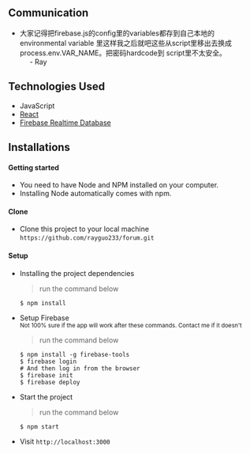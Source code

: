 ## Communication

* 大家记得把firebase.js的config里的variables都存到自己本地的environmental variable
里这样我之后就吧这些从script里移出去换成process.env.VAR_NAME。把密码hardcode到
script里不太安全。  
     - Ray

## Technologies Used

- JavaScript
- [React](https://reactjs.org)
- [Firebase Realtime Database](https://firebase.google.com/docs/database)


## Installations

#### Getting started

- You need to have Node and NPM installed on your computer.
- Installing Node automatically comes with npm.

#### Clone

- Clone this project to your local machine `https://github.com/rayguo233/forum.git`

#### Setup

- Installing the project dependencies
  > run the command below
  ```shell
  $ npm install
  ```
- Setup Firebase  
  <sub>
    Not 100% sure if the app will work after these commands. 
    Contact me if it doesn't
  </sub>
  > run the command below
  ```shell
  $ npm install -g firebase-tools
  $ firebase login
  # And then log in from the browser
  $ firebase init
  $ firebase deploy
  ```
- Start the project
  > run the command below
  ```shell
  $ npm start
  ```
- Visit `http://localhost:3000` 
